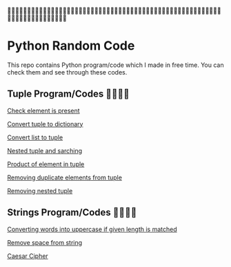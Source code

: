 👨‍💻🧬👨‍💻🧬👨‍💻🧬👨‍💻🧬👨‍💻🧬👨‍💻🧬👨‍💻🧬👨‍💻🧬👨‍💻🧬👨‍💻🧬👨‍💻🧬👨‍💻🧬👨‍💻🧬👨‍💻🧬👨‍💻🧬👨‍💻🧬👨‍💻🧬👨‍💻🧬👨‍💻🧬👨‍💻🧬👨‍💻🧬👨‍💻🧬👨‍💻🧬
# Python Random Code

This repo contains Python program/code which I made in free time. You can check them and see through these codes.


## Tuple Program/Codes 👨‍💻👩‍💻

[Check element is present](https://github.com/LemonShot/PythonRandonCodes/blob/main/Tuple%20Programs/check%20element%20is%20present.py)

[Convert tuple to dictionary](https://github.com/LemonShot/PythonRandonCodes/blob/main/Tuple%20Programs/convert%20tuple%20to%20dictionary.py)

[Convert list to tuple](https://github.com/LemonShot/PythonRandonCodes/blob/main/Tuple%20Programs/list%20to%20tuple.py)

[Nested tuple and sarching](https://https://github.com/LemonShot/PythonRandonCodes/blob/main/Tuple%20Programs/nested%20tuple%20and%20seraching.py)

[Product of element in tuple](https://https://github.com/LemonShot/PythonRandonCodes/blob/main/Tuple%20Programs/product%20of%20element%20in%20tuple.py)

[Removing duplicate elements from tuple](https://github.com/LemonShot/PythonRandonCodes/blob/main/Tuple%20Programs/q1_duplicate.py)

[Removing nested tuple](https://github.com/LemonShot/PythonRandonCodes/blob/main/Tuple%20Programs/removing%20nested%20tuple%20from%20tuple.py)



## Strings Program/Codes 👨‍💻👩‍💻

[Converting words into uppercase if given length is matched](https://github.com/LemonShot/PythonRandonCodes/blob/main/string/converting%20words%20into%20uppercase%20if%20given%20length%20is%20matched.py)

[Remove space from string](https://github.com/LemonShot/PythonRandonCodes/blob/main/string/remove%20space%20from%20string.py)

[Caesar Cipher](https://github.com/LemonShot/PythonRandonCodes/blob/main/string/ceaser%20cypher.py)



  
